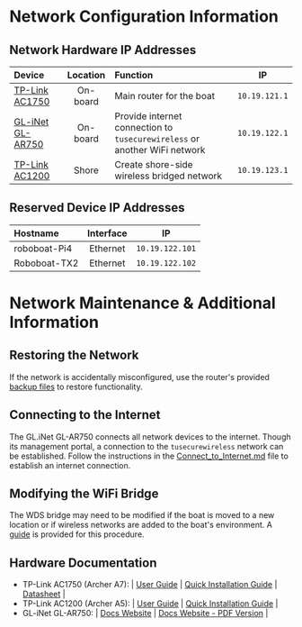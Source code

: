 
# Network Configuration Information #
## Network Hardware IP Addresses ##
| Device             | Location      | Function                                          | IP            |
| :----------------- |:-------------:| :------------------------------------------------ | :------------:|
| [TP-Link AC1750](https://www.tp-link.com/us/home-networking/wifi-router/archer-a7/) | On-board | Main router for the boat | `10.19.121.1`|
| [GL-iNet GL-AR750](https://www.gl-inet.com/products/gl-ar750/) | On-board | Provide internet connection to `tusecurewireless` or another WiFi network | `10.19.122.1` |
| [TP-Link AC1200](https://www.tp-link.com/us/home-networking/wifi-router/archer-a5/) | Shore | Create shore-side wireless bridged network | `10.19.123.1` |

## Reserved Device IP Addresses ##
| Hostname             | Interface     | IP              |
| :------------------- |:-------------:| :--------------:|
| roboboat-Pi4         | Ethernet      | `10.19.122.101` |
| Roboboat-TX2         | Ethernet      | `10.19.122.102` |

# Network Maintenance & Additional Information #
## Restoring the Network ##
If the network is accidentally misconfigured, use the router's provided [backup files](RouterBackups/) to restore functionality. 

## Connecting to the Internet ##
The GL.iNet GL-AR750 connects all network devices to the internet. Though its management portal, a connection to the `tusecurewireless` network can be established. Follow the instructions in the [Connect_to_Internet.md](Connect_to_Internet.md) file to establish an internet connection.

## Modifying the WiFi Bridge ##
The WDS bridge may need to be modified if the boat is moved to a new location or if wireless networks are added to the boat's environment. A [guide](Modifying_WiFi_Bridge.md) is provided for this procedure.

## Hardware Documentation ##
* TP-Link AC1750 (Archer A7): | [User Guide](RouterManuals/AC1750A7_UserGuide.pdf) | [Quick Installation Guide](RouterManuals/AC1750A7_QuickInstallationGuide.pdf) | [Datasheet](RouterManuals/AC1750A7_DataSheet.pdf) |
* TP-Link AC1200 (Archer A5): | [User Guide](RouterManuals/AC1200A5_UserGuide.pdf) | [Quick Installation Guide](RouterManuals/AC1200A5_QuickInstallationGuide.pdf) |
* GL-iNet GL-AR750: | [Docs Website](https://docs.gl-inet.com/en/3/setup/travel_ac_router/first-time_setup/) | [Docs Website - PDF Version](RouterManuals/GL-AR750_UserGuide.pdf) | 

